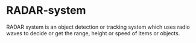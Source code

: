 # RADAR-system
RADAR system is an object detection or tracking system which uses radio waves to decide or get the range, height or speed of items or objects. 
